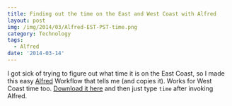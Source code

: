 ```yaml
---
title: Finding out the time on the East and West Coast with Alfred
layout: post
img: /img/2014/03/Alfred-EST-PST-time.png
category: Technology
tags:
  - Alfred
date: '2014-03-14'
---
```

I got sick of trying to figure out what time it is on the East Coast, so I made this easy [Alfred](http://alfredapp.com) Workflow that tells me (and copies it). Works for West Coast time too. [Download it here](/utilities/alfred/time-tools/Time-Tools.alfredworkflow) and then just type `time` after invoking Alfred.

